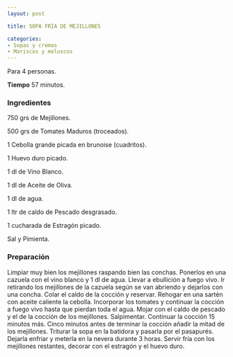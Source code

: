 ```yaml
---
layout: post

title: SOPA FRÍA DE MEJILLONES

categories:
- Sopas y cremas
- Mariscos y moluscos
---
```

Para 4 personas.

<b>Tiempo</b> 57 minutos.

<h3>Ingredientes</h3>
750 grs de Mejillones.

500 grs de Tomates Maduros (troceados).

1 Cebolla grande picada en brunoise (cuadritos).

1 Huevo duro picado.

1 dl de Vino Blanco.

1 dl de Aceite de Oliva.

1 dl de agua.

1 ltr de caldo de Pescado desgrasado.

1 cucharada de Estragón picado.

Sal y Pimienta.

<h3>Preparación</h3>
Limpiar muy bien los mejillones raspando bien las conchas. Ponerlos en una cazuela con el vino blanco y 1 dl de agua. Llevar a ebullición a fuego vivo. Ir retirando los mejillones de la cazuela según se van abriendo y dejarlos con una concha. Colar el caldo de la cocción y reservar. Rehogar en una sartén con aceite caliente la cebolla. Incorporar los tomates y continuar la cocción a fuego vivo hasta que pierdan toda el agua. Mojar con el caldo de pescado y el de la cocción de los mejillones. Salpimentar. Continuar la cocción 15 minutos más. Cinco minutos antes de terminar la cocción añadir la mitad de los mejillones. Triturar la sopa en la batidora y pasarla por el pasapurés. Dejarla enfriar y meterla en la nevera durante 3 horas. Servir fría con los mejillones restantes, decorar con el estragón y el huevo duro.

